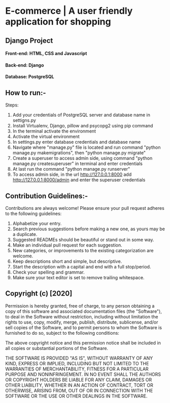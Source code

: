 # E-commerce | A user friendly application for shopping 

## Django Project
#### Front-end: HTML, CSS and Javascript
#### Back-end: Django
#### Database: PostgreSQL

## How to run:-
Steps:
1. Add your credentials of PostgreSQL server and database name in settigns.py
2. Install Virtualenv, Django, pillow and psycopg2 using pip command
3. In the terminal activate the environment
4. Activate the virtual environment
5. In settings.py enter database credentials and database name
6. Navigate where "manage.py" file is located and run command "python manage.py makemigrations", then "python manage.py migrate"
7. Create a superuser to access admin side, using command "python manage.py createsuperuser" in terminal and enter credentials
8. At last run the command "python manage.py runserver"
9. To access admin side, in the url http://127.0.0.1:8000 add http://127.0.0.1:8000/admin and enter the superuser credentials

## Contribution Guidelines:-
Contributions are always welcome! Please ensure your pull request adheres to the following guidelines:
   1. Alphabetize your entry.
   2. Search previous suggestions before making a new one, as yours may be a duplicate.
   3. Suggested READMEs should be beautiful or stand out in some way.
   4. Make an individual pull request for each suggestion.
   5. New categories, or improvements to the existing categorization are welcome.
   6. Keep descriptions short and simple, but descriptive.
   7. Start the description with a capital and end with a full stop/period.
   8. Check your spelling and grammar.
   9. Make sure your text editor is set to remove trailing whitespace.

## Copyright (c) [2020] 

Permission is hereby granted, free of charge, to any person obtaining a copy
of this software and associated documentation files (the "Software"), to deal
in the Software without restriction, including without limitation the rights
to use, copy, modify, merge, publish, distribute, sublicense, and/or sell
copies of the Software, and to permit persons to whom the Software is
furnished to do so, subject to the following conditions:

The above copyright notice and this permission notice shall be included in all
copies or substantial portions of the Software.

THE SOFTWARE IS PROVIDED "AS IS", WITHOUT WARRANTY OF ANY KIND, EXPRESS OR
IMPLIED, INCLUDING BUT NOT LIMITED TO THE WARRANTIES OF MERCHANTABILITY,
FITNESS FOR A PARTICULAR PURPOSE AND NONINFRINGEMENT. IN NO EVENT SHALL THE
AUTHORS OR COPYRIGHT HOLDERS BE LIABLE FOR ANY CLAIM, DAMAGES OR OTHER
LIABILITY, WHETHER IN AN ACTION OF CONTRACT, TORT OR OTHERWISE, ARISING FROM,
OUT OF OR IN CONNECTION WITH THE SOFTWARE OR THE USE OR OTHER DEALINGS IN THE
SOFTWARE.
